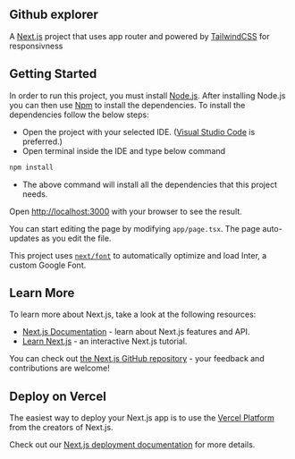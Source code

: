 ## Github explorer

A [Next.js](https://nextjs.org/) project that uses app router and powered by [TailwindCSS](https://tailwindcss.com/) for responsivness

## Getting Started

In order to run this project, you must install [Node.js](https://nodejs.org/en). After installing Node.js you can then use [Npm](https://www.npmjs.com/) to install the dependencies. To install the dependencies follow the below steps:

- Open the project with your selected IDE. ([Visual Studio Code](https://code.visualstudio.com/) is preferred.)
- Open terminal inside the IDE and type below command

```bash
npm install
```

- The above command will install all the dependencies that this project needs.

Open [http://localhost:3000](http://localhost:3000) with your browser to see the result.

You can start editing the page by modifying `app/page.tsx`. The page auto-updates as you edit the file.

This project uses [`next/font`](https://nextjs.org/docs/basic-features/font-optimization) to automatically optimize and load Inter, a custom Google Font.

## Learn More

To learn more about Next.js, take a look at the following resources:

- [Next.js Documentation](https://nextjs.org/docs) - learn about Next.js features and API.
- [Learn Next.js](https://nextjs.org/learn) - an interactive Next.js tutorial.

You can check out [the Next.js GitHub repository](https://github.com/vercel/next.js/) - your feedback and contributions are welcome!

## Deploy on Vercel

The easiest way to deploy your Next.js app is to use the [Vercel Platform](https://vercel.com/new?utm_medium=default-template&filter=next.js&utm_source=create-next-app&utm_campaign=create-next-app-readme) from the creators of Next.js.

Check out our [Next.js deployment documentation](https://nextjs.org/docs/deployment) for more details.
